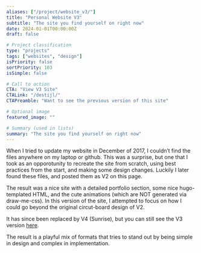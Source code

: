 ```yaml
---
aliases: ["/project/website_v3/"]
title: "Personal Website V3"
subtitle: "The site you find yourself on right now"
date: 2024-01-01T00:00:00Z
draft: false

# Project classification
type: "projects"
tags: ["websites", "design"]
isPriority: false 
sortPriority: 103
isSimple: false

# Call to action
CTA: "View V3 Site"
CTALink: "/destijl/"
CTAPreamble: "Want to see the previous version of this site"

# Optional image
featured_image: ""

# Summary (used in lists)
summary: "The site you find yourself on right now"
---
```


When I tried to update my website in December of 2017, I couldn’t find the files anywhere on my laptop or github. This was a surprise, but one that I took as an opporotunity to recreate the site from scratch, using best practices from the start, and making some design changes. Luckily I later found these files, and posted them as V2 on this page.

The result was a nice site with a detailed portfolio section, some nice hugo-templated HTML, and the cute animations (which are NOT generated via draw-me-css). In this version of the site, I attempted to focus on how I could go beyond the original circut-board design of V2.

It has since been replaced by V4 (Sunrise), but you can still see the V3 version [here](/destijl/).

The result is a playful mix of formats that tries to stand out by being simple in design and complex in implementation.
